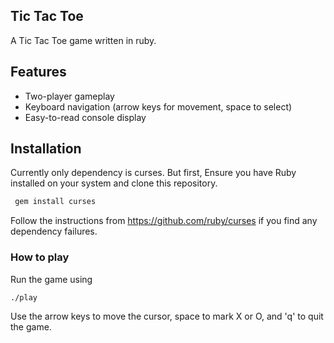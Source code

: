 ## Tic Tac Toe
A Tic Tac Toe game written in ruby.

## Features

* Two-player gameplay
* Keyboard navigation (arrow keys for movement, space to select)
* Easy-to-read console display

## Installation

Currently only dependency is curses. But first, Ensure you have Ruby installed on your system and clone this repository.

```sh
 gem install curses
```

Follow the instructions from https://github.com/ruby/curses if you find any dependency failures.

### How to play
Run the game using

```
./play
```

Use the arrow keys to move the cursor, space to mark X or O, and 'q' to quit the game.


